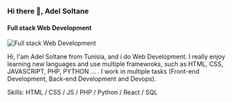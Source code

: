 ### Hi there 👋, Adel Soltane
#### Full stack Web Development 
![Full stack Web Development ](https://pbs.twimg.com/profile_banners/1569646202060419073/1663067875/600x200)

Hi, I'am Adel Soltane from Tunisia, and i do Web Development. I really enjoy learning new languages and use multiple framewroks, such as HTML, CSS, JAVASCRIPT, PHP, PYTHON ... . 
I work in multiple tasks (Front-end Development, Back-end Development and Devops).

Skills: HTML / CSS / JS / PHP / Python / React / SQL









